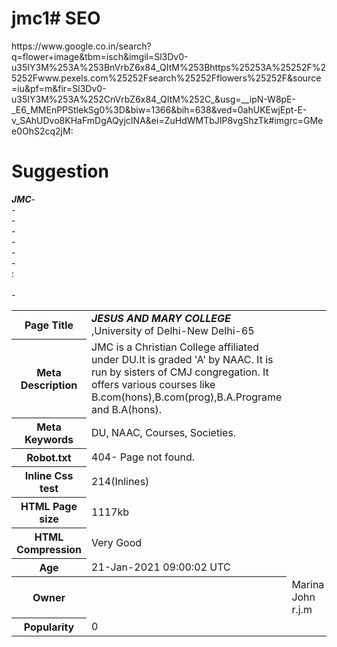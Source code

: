 # jmc1# SEO
<html>
<body>
<backgroundimage>https://www.google.co.in/search?q=flower+image&tbm=isch&imgil=Sl3Dv0-u35IY3M%253A%253BnVrbZ6x84_QItM%253Bhttps%25253A%25252F%25252Fwww.pexels.com%25252Fsearch%25252Fflowers%25252F&source=iu&pf=m&fir=Sl3Dv0-u35IY3M%253A%252CnVrbZ6x84_QItM%252C_&usg=__ipN-W8pE-_E6_MMEnPPStlekSg0%3D&biw=1366&bih=638&ved=0ahUKEwjEpt-E-v_SAhUDvo8KHaFmDgAQyjcINA&ei=ZuHdWMTbJIP8vgShzTk#imgrc=GMee0OhS2cq2jM:</backgroundimage>
<h1>Suggestion</h1>
<table>
<b><i>JMC</i></b>
<tr>
<th><b>Page Title</b></th>-<td><b><i>JESUS AND MARY COLLEGE</i></b> ,University of Delhi-New Delhi-65</td><br>
</tr>
<tr>
<th><b>Meta Description</b></th> - <td>JMC is a Christian College affiliated under DU.It is graded 'A' by NAAC. It is run by sisters of CMJ congregation. It offers various courses like B.com(hons),B.com(prog),B.A.Programe and B.A(hons).</td><br>
</tr>
<tr>
<th><b>Meta Keywords</b></th> -<td> DU, NAAC, Courses, Societies.</td><br>
</tr>
<tr>
<th><b>Robot.txt</b></th> -<td> 404- Page not found.</td><br>
</tr>
<tr>
<th><b>Inline Css test</b></th> - <td>214(Inlines)</td><br>
</tr>
<tr>
<th><b>HTML Page size</b></th> -<td> 1117kb</td><br>
</tr>
<tr><th><b>HTML Compression</b></th> -<td> Very Good</td><br>
</tr>
<tr>
<th><b>Age</b></th> :<td>21-Jan-2021 09:00:02 UTC</td><br>
</tr>
<tr>
<th><b>Owner</b><th><td>Marina John r.j.m</td><br>
</tr>
<tr>
<th><b>Popularity</b></th>-<td>0</td><br>
</tr>
</table>
</body>
</html>


